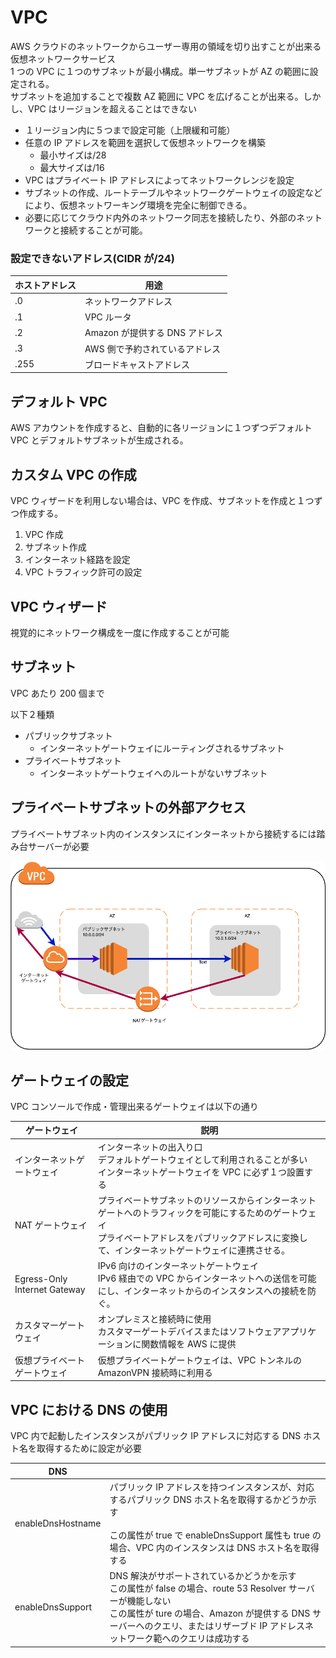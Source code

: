 # VPC

AWS クラウドのネットワークからユーザー専用の領域を切り出すことが出来る仮想ネットワークサービス<br>
1 つの VPC に１つのサブネットが最小構成。単一サブネットが AZ の範囲に設定される。<br>
サブネットを追加することで複数 AZ 範囲に VPC を広げることが出来る。しかし、VPC はリージョンを超えることはできない<br>

- １リージョン内に５つまで設定可能（上限緩和可能）
- 任意の IP アドレスを範囲を選択して仮想ネットワークを構築
  - 最小サイズは/28
  - 最大サイズは/16
- VPC はプライベート IP アドレスによってネットワークレンジを設定
- サブネットの作成、ルートテーブルやネットワークゲートウェイの設定などにより、仮想ネットワーキング環境を完全に制御できる。
- 必要に応じてクラウド内外のネットワーク同志を接続したり、外部のネットワークと接続することが可能。

### 設定できないアドレス(CIDR が/24)

| ホストアドレス | 用途                           |
| -------------- | ------------------------------ |
| .0             | ネットワークアドレス           |
| .1             | VPC ルータ                     |
| .2             | Amazon が提供する DNS アドレス |
| .3             | AWS 側で予約されているアドレス |
| .255           | ブロードキャストアドレス       |

## デフォルト VPC

AWS アカウントを作成すると、自動的に各リージョンに１つずつデフォルト VPC とデフォルトサブネットが生成される。

## カスタム VPC の作成

VPC ウィザードを利用しない場合は、VPC を作成、サブネットを作成と１つずつ作成する。

1. VPC 作成
1. サブネット作成
1. インターネット経路を設定
1. VPC トラフィック許可の設定

## VPC ウィザード

視覚的にネットワーク構成を一度に作成することが可能

## サブネット

VPC あたり 200 個まで<br>

以下２種類

- パブリックサブネット
  - インターネットゲートウェイにルーティングされるサブネット
- プライベートサブネット
  - インターネットゲートウェイへのルートがないサブネット

## プライベートサブネットの外部アクセス

プライベートサブネット内のインスタンスにインターネットから接続するには踏み台サーバーが必要

![Alt text](pic1.png)

## ゲートウェイの設定

VPC コンソールで作成・管理出来るゲートウェイは以下の通り

| ゲートウェイ                 | 説明                                                                                                                                                                                                   |
| ---------------------------- | ------------------------------------------------------------------------------------------------------------------------------------------------------------------------------------------------------ |
| インターネットゲートウェイ   | インターネットの出入り口<br>デフォルトゲートウェイとして利用されることが多い<br>インターネットゲートウェイを VPC に必ず１つ設置する                                                                    |
| NAT ゲートウェイ             | プライベートサブネットのリソースからインターネットゲートへのトラフィックを可能にするためのゲートウェイ<br>プライベートアドレスをパブリックアドレスに変換して、インターネットゲートウェイに連携させる。 |
| Egress-Only Internet Gateway | IPv6 向けのインターネットゲートウェイ<br>IPv6 経由での VPC からインターネットへの送信を可能にし、インターネットからのインスタンスへの接続を防ぐ。                                                      |
| カスタマーゲートウェイ       | オンプレミスと接続時に使用<br>カスタマーゲートデバイスまたはソフトウェアアプリケーションに関数情報を AWS に提供                                                                                        |
| 仮想プライベートゲートウェイ | 仮想プライベートゲートウェイは、VPC トンネルの　 AmazonVPN 接続時に利用る                                                                                                                              |

## VPC における DNS の使用

VPC 内で起動したインスタンスがパブリック IP アドレスに対応する DNS ホスト名を取得するために設定が必要

| DNS               |                                                                                                                                                                                                                                                   |
| ----------------- | ------------------------------------------------------------------------------------------------------------------------------------------------------------------------------------------------------------------------------------------------- |
| enableDnsHostname | パブリック IP アドレスを持つインスタンスが、対応するパブリック DNS ホスト名を取得するかどうか示す<br><br>この属性が true で enableDnsSupport 属性も true の場合、VPC 内のインスタンスは DNS ホスト名を取得する                                    |
| enableDnsSupport  | DNS 解決がサポートされているかどうかを示す<br>この属性が false の場合、route 53 Resolver サーバーが機能しない<br>この属性が ture の場合、Amazon が提供する DNS サーバーへのクエリ、またはリザーブド IP アドレスネットワーク範へのクエリは成功する |
